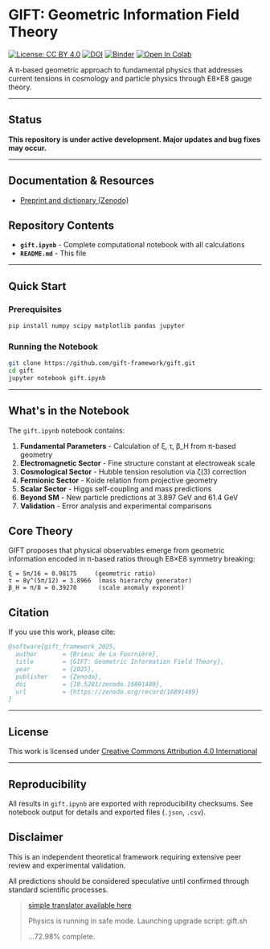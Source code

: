 # GIFT: Geometric Information Field Theory

[![License: CC BY 4.0](https://img.shields.io/badge/License-CC%20BY%204.0-lightgrey.svg)](https://creativecommons.org/licenses/by/4.0/)
[![DOI](https://zenodo.org/badge/DOI/10.5281/zenodo.16891489.svg)](https://doi.org/10.5281/zenodo.16891489)
[![Binder](https://mybinder.org/badge_logo.svg)](https://mybinder.org/v2/gh/gift-framework/gift/HEAD?filepath=gift-notebook.ipynb)
[![Open In Colab](https://colab.research.google.com/assets/colab-badge.svg)](https://colab.research.google.com/github/gift-framework/gift/blob/main/gift-notebook.ipynb)

A π-based geometric approach to fundamental physics that addresses current tensions in cosmology and particle physics through E8×E8 gauge theory.

---

## Status

**This repository is under active development. Major updates and bug fixes may occur.**

---

## Documentation & Resources

- [Preprint and dictionary (Zenodo)](https://zenodo.org/record/16891489)

## **Repository Contents**

- **`gift.ipynb`** - Complete computational notebook with all calculations
- **`README.md`** - This file

---

## **Quick Start**

### Prerequisites
```bash
pip install numpy scipy matplotlib pandas jupyter
```

### Running the Notebook
```bash
git clone https://github.com/gift-framework/gift.git
cd gift
jupyter notebook gift.ipynb
```

---

## **What's in the Notebook**

The `gift.ipynb` notebook contains:

1. **Fundamental Parameters** - Calculation of ξ, τ, β_H from π-based geometry
2. **Electromagnetic Sector** - Fine structure constant at electroweak scale
3. **Cosmological Sector** - Hubble tension resolution via ζ(3) correction
4. **Fermionic Sector** - Koide relation from projective geometry
5. **Scalar Sector** - Higgs self-coupling and mass predictions
6. **Beyond SM** - New particle predictions at 3.897 GeV and 61.4 GeV
7. **Validation** - Error analysis and experimental comparisons

## **Core Theory**

GIFT proposes that physical observables emerge from geometric information encoded in π-based ratios through E8×E8 symmetry breaking:

```
ξ = 5π/16 = 0.98175     (geometric ratio)
τ = 8γ^(5π/12) = 3.8966  (mass hierarchy generator)  
β_H = π/8 = 0.39270      (scale anomaly exponent)
```

## Citation

If you use this work, please cite:

```bibtex
@software{gift_framework_2025,
  author       = {Brieuc de La Fournière},
  title        = {GIFT: Geometric Information Field Theory},
  year         = {2025},
  publisher    = {Zenodo},
  doi          = {10.5281/zenodo.16891489},
  url          = {https://zenodo.org/record/16891489}
}
```

---

## License

This work is licensed under [Creative Commons Attribution 4.0 International](https://creativecommons.org/licenses/by/4.0/)

---

## Reproducibility

All results in `gift.ipynb` are exported with reproducibility checksums.
See notebook output for details and exported files (`.json`, `.csv`).

## **Disclaimer**

This is an independent theoretical framework requiring extensive peer review and experimental validation.

All predictions should be considered speculative until confirmed through standard scientific processes.
 
> [simple translator available here](https://www.bdelaf.com/gift.html)
>
> Physics is running in safe mode. Launching upgrade script: gift.sh
>
> ...72.98% complete.
